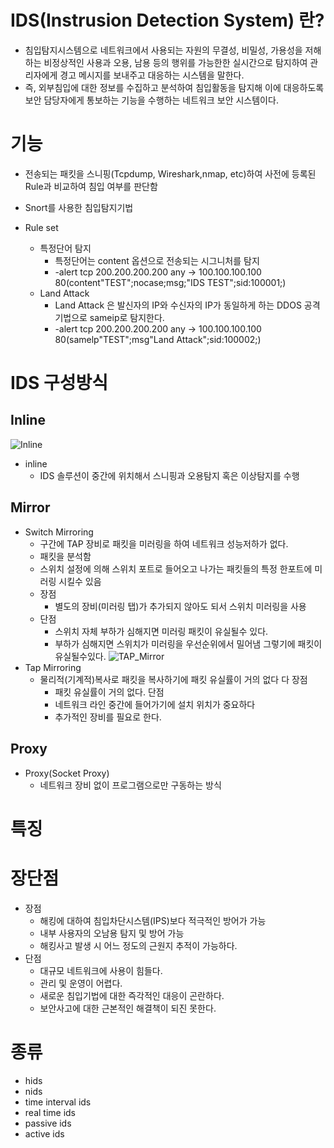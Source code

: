 # IDS(Instrusion Detection System) 란?

* 침입탐지시스템으로 네트워크에서 사용되는 자원의 무결성, 비밀성, 가용성을 저해하는 비정상적인 사용과 오용, 남용 등의 행위를 가능한한 실시간으로 탐지하여 관리자에게 경고 메시지를 보내주고 대응하는 시스템을 말한다.
* 즉, 외부침입에 대한 정보를 수집하고 분석하여 침입활동을 탐지해 이에 대응하도록 보안 담당자에게 통보하는 기능을 수행하는 네트워크 보안 시스템이다.

# 기능
* 전송되는 패킷을 스니핑(Tcpdump, Wireshark,nmap, etc)하여 사전에 등록된 Rule과 비교하여 침입 여부를 판단함
* Snort를 사용한 침입탐지기법

* Rule set
    * 특정단어 탐지
        * 특정단어는 content 옵션으로 전송되는 시그니처를 탐지
        * -alert tcp 200.200.200.200 any -> 100.100.100.100 80(content"TEST";nocase;msg;"IDS TEST";sid:100001;)
    * Land Attack
        * Land Attack 은 발신자의 IP와 수신자의 IP가 동일하게 하는 DDOS 공격 기법으로 sameip로 탐지한다.
        * -alert tcp 200.200.200.200 any -> 100.100.100.100 80(samelp"TEST";msg"Land Attack";sid:100002;)
    

# IDS 구성방식

## Inline
![Inline](https://t1.daumcdn.net/cfile/tistory/9935E5465C316BFB06)
* inline 
    * IDS 솔루션이 중간에 위치해서 스니핑과 오용탐지 혹은 이상탐지를 수행

## Mirror
* Switch Mirroring
    * 구간에 TAP 장비로 패킷을 미러링을 하여 네트워크 성능저하가 없다.
    * 패킷을 분석함
    * 스위치 설정에 의해 스위치 포트로 들어오고 나가는 패킷들의 특정 한포트에 미러링 시킬수 있음
    * 장점
        * 별도의 장비(미러링 탭)가 추가되지 않아도 되서 스위치 미러링을 사용
    * 단점
        * 스위치 자체 부하가 심해지면 미러링 패킷이 유실될수 있다.
        * 부하가 심해지면 스위치가 미러링을 우선순위에서 밀어냄 그렇기에 패킷이 유실될수있다.
![TAP_Mirror](https://t1.daumcdn.net/cfile/tistory/99ABFF465C316BF941)
* Tap Mirroring
    * 물리적(기계적)복사로 패킷을 복사하기에 패킷 유실률이 거의 없다
    다
    장점
        * 패킷 유실률이 거의 없다.
    단점
        * 네트워크 라인 중간에 들어가기에 설치 위치가 중요하다
        * 추가적인 장비를 필요로 한다.

## Proxy
* Proxy(Socket Proxy)
    * 네트워크 장비 없이 프로그램으로만 구동하는 방식


# 특징

# 장단점
* 장점
    * 해킹에 대하여 침입차단시스템(IPS)보다 적극적인 방어가 가능
    * 내부 사용자의 오남용 탐지 및 방어 가능
    * 해킹사고 발생 시 어느 정도의 근원지 추적이 가능하다.
* 단점
    * 대규모 네트워크에 사용이 힘들다.
    * 관리 및 운영이 어렵다.
    * 새로운 침입기법에 대한 즉각적인 대응이 곤란하다.
    * 보안사고에 대한 근본적인 해결책이 되진 못한다.

# 종류
* hids
* nids
* time interval ids
* real time ids
* passive ids
* active ids